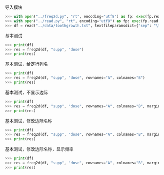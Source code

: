 导入模块
```python
>>> with open("../freq2d.py", "rt", encoding="utf8") as fp: exec(fp.read())
>>> with open("../read.py", "rt", encoding="utf8") as fp: exec(fp.read())
>>> df = read("../data/toothgrowth.txt", textfileparamsdict={"sep": "\t"})
```

基本测试
```python
>>> print(df)
>>> res = freq2d(df, "supp", "dose")
>>> print(res)
```

基本测试，给定行列名
```python
>>> print(df)
>>> res = freq2d(df, "supp", "dose", rownames="A", colnames="B")
>>> print(res)
```

基本测试，不显示边际
```python
>>> print(df)
>>> res = freq2d(df, "supp", "dose", rownames="A", colnames="B", margins=0)
>>> print(res)
```

基本测试，修改边际名称
```python
>>> print(df)
>>> res = freq2d(df, "supp", "dose", rownames="A", colnames="B", margins_name="边际频数")
>>> print(res)
```

基本测试，修改边际名称，显示频率
```python
>>> print(df)
>>> res = freq2d(df, "supp", "dose", rownames="A", colnames="B", margins_name="边际频数", normalize=1)
>>> print(res)
```
